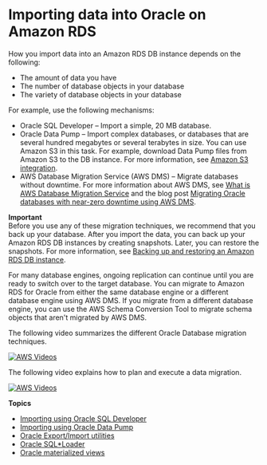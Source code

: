 # Importing data into Oracle on Amazon RDS<a name="Oracle.Procedural.Importing"></a>

How you import data into an Amazon RDS DB instance depends on the following: 
+ The amount of data you have
+ The number of database objects in your database
+ The variety of database objects in your database

For example, use the following mechanisms:
+ Oracle SQL Developer – Import a simple, 20 MB database\.
+ Oracle Data Pump – Import complex databases, or databases that are several hundred megabytes or several terabytes in size\. You can use Amazon S3 in this task\. For example, download Data Pump files from Amazon S3 to the DB instance\. For more information, see [Amazon S3 integration](oracle-s3-integration.md)\.
+ AWS Database Migration Service \(AWS DMS\) – Migrate databases without downtime\. For more information about AWS DMS, see [ What is AWS Database Migration Service](https://docs.aws.amazon.com/dms/latest/userguide/Welcome.html) and the blog post [Migrating Oracle databases with near\-zero downtime using AWS DMS](http://aws.amazon.com/blogs/database/migrating-oracle-databases-with-near-zero-downtime-using-aws-dms/)\.

**Important**  
Before you use any of these migration techniques, we recommend that you back up your database\. After you import the data, you can back up your Amazon RDS DB instances by creating snapshots\. Later, you can restore the snapshots\. For more information, see [Backing up and restoring an Amazon RDS DB instance](CHAP_CommonTasks.BackupRestore.md)\.

For many database engines, ongoing replication can continue until you are ready to switch over to the target database\. You can migrate to Amazon RDS for Oracle from either the same database engine or a different database engine using AWS DMS\. If you migrate from a different database engine, you can use the AWS Schema Conversion Tool to migrate schema objects that aren't migrated by AWS DMS\. 

The following video summarizes the different Oracle Database migration techniques\.

[![AWS Videos](http://img.youtube.com/vi/z9c_FYJmtv4/0.jpg)](http://www.youtube.com/watch?v=z9c_FYJmtv4)

The following video explains how to plan and execute a data migration\.

[![AWS Videos](http://img.youtube.com/vi/qwoiCMwiEk0/0.jpg)](http://www.youtube.com/watch?v=qwoiCMwiEk0)

**Topics**
+ [Importing using Oracle SQL Developer](Oracle.Procedural.Importing.SQLDeveloper.md)
+ [Importing using Oracle Data Pump](Oracle.Procedural.Importing.DataPump.md)
+ [Oracle Export/Import utilities](Oracle.Procedural.Importing.ExportImport.md)
+ [Oracle SQL\*Loader](Oracle.Procedural.Importing.SQLLoader.md)
+ [Oracle materialized views](Oracle.Procedural.Importing.Materialized.md)